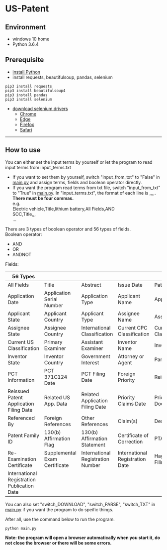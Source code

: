 # US-Patent

## Environment
- windows 10 home
- Python 3.6.4

## Prerequisite
- [install Python](https://www.python.org/)
- install requests, beautifulsoup, pandas, selenium
```
pip3 install requests
pip3 install beautifulsoup4
pip3 install pandas
pip3 install selenium
```
- [download selenium drivers](http://selenium-python.readthedocs.io/installation.html#drivers)
  - [Chrome](https://sites.google.com/a/chromium.org/chromedriver/downloads)
  - [Edge](https://developer.microsoft.com/en-us/microsoft-edge/tools/webdriver/)
  - [Firefox](https://github.com/mozilla/geckodriver/releases)
  - [Safari](https://webkit.org/blog/6900/webdriver-support-in-safari-10/)

---
## How to use
You can either set the input terms by yourself or let the program to read input terms from input_terms.txt
- If you want to set them by yourself, switch "input_from_txt" to "False" in [main.py](https://github.com/eugene87222/US-Patent/blob/master/main.py) and assign terms, fields and boolean operator directly.
- If you want the program read terms from txt file, switch "input_from_txt" to "True" in [main.py](https://github.com/eugene87222/US-Patent/blob/master/main.py).
In "input_terms.txt", the format of each line is <term1>,<field1>,<term2>,<field2>,<boolean operator>. __There must be four commas.__  
e.g.  
Electric vehicle,Title,lithium battery,All Fields,AND  
SOC,Title,,,   
...

There are 3 types of boolean operator and 56 types of fields.  
Boolean operator:
  - AND
  - OR
  - ANDNOT

Fields:

| 56 Types |  |  |  |  |
| --- | --- | --- | --- | --- |
| All Fields | Title | Abstract | Issue Date | Patent Number |
| Application Date | Application Serial Number | Application Type | Applicant Name | Applicant City |
| Applicant State | Applicant Country | Applicant Type | Assignee Name | Assignee City |
| Assignee State | Assignee Country | International Classification |Current CPC Classification | Current CPC Classification Class |
| Current US Classification | Primary Examiner | Assistant Examiner | Inventor Name | Inventor City |
| Inventor State | Inventor Country | Government Interest | Attorney or Agent | Parent Case Information |
| PCT Information | PCT 371C124 Date | PCT Filing Date | Foreign Priority | Reissue Data |
| Reissued Patent Application Filing Date | Related US App. Data | Related Application Filing Date | Priority Claims Date | Prior Published Document Date |
| Referenced By | Foreign References | Other References | Claim(s) | Description/Specification |
| Patent Family ID | 130(b) Affirmation Flag | 130(b) Affirmation Statement | Certificate of Correction | PTAB Trial Certificate |
| Re-Examination Certificate | Supplemental Exam Certificate | International Registration Number | International Registration Date | Hague International Filing Date |
| International Registration Publication Date |

You can also set "switch_DOWNLOAD", "switch_PARSE", "switch_TXT" in [main.py](https://github.com/eugene87222/US-Patent/blob/master/main.py) if you want the program to do speific things.  

After all, use the command below to run the program.
```
python main.py
```
__Note: the program will open a browser automatically when you start it, do not close the browser or there will be some errors.__
